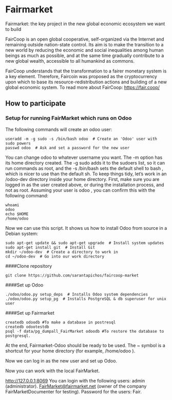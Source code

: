 # Fairmarket
Fairmarket: the key project in the new global economic ecosystem we want to build

FairCoop is an open global cooperative, self-organized via the Internet and remaining outside nation-state control.
Its aim is to make the transition to a new world by reducing the  economic and social inequalities among human beings as much as possible,  and at the same time gradually contribute to a new global wealth,  accessible to all humankind as commons.
 
FairCoop understands that the transformation to a fairer monetary system is a key element. Therefore, Faircoin was proposed as the  cryptocurrency upon which to base its resource-redistribution actions  and building of a new global economic system.
To read more about FairCoop: https://fair.coop/


## How to participate

### Setup for running FairMarket which runs on Odoo

The following commands will create an  odoo  user:
```
useradd -m -g sudo -s /bin/bash odoo  # Create an 'Odoo' user with sudo powers
passwd odoo  # Ask and set a password for the new user
```
You can change  odoo  to whatever username you want. The  -m  option has its home directory created. The  -g sudo  adds it to the sudoers list, so it can run commands as root, and the  -s /bin/bash  sets the default shell to  bash , which is nicer to use than the default sh.
To keep things tidy, let’s work in an  /odoo-dev  directory inside your home directory.
First, make sure you are logged in as the user created above, or during the installation process, and not as root. Assuming your user is  odoo , you can confirm this with the following command:
```
whoami
odoo
echo $HOME
/home/odoo
```
Now we can use this script. It shows us how to install Odoo from source in a Debian
system:
```
sudo apt-get update && sudo apt-get upgrade  # Install system updates
sudo apt-get install git  # Install Git
mkdir ~/odoo-dev  # Create a directory to work in
cd ~/odoo-dev  # Go into our work directory
```

####Clone repository
```
git clone https://github.com/sarantapichos/faircoop-market
```

####Set up Odoo
```
./odoo/odoo.py setup_deps  # Installs Odoo system dependencies
./odoo/odoo.py setup_pg  # Installs PostgreSQL & db superuser for unix user
```

####Set up Fairmarket
```
createdb odoodb #To make a database in postresql
createdb odootestdb
psql -f data/pg_dumpall_FairMarket odoodb #To restore the database to postgresql. 
```

At the end, Fairmarket-Odoo should be ready to be used. The  ~  symbol is a shortcut for your home
directory (for example,  /home/odoo ).

Now we can log in as the new user and set up Odoo.

Now you can work with the local FairMarket. 

http://127.0.0.1:8069
You can login with the following users:
admin (administrator).
FairMarket@fairmarket.net (owner of the company FairMarketDocumenter for testing).
Password for the users: Fair.
